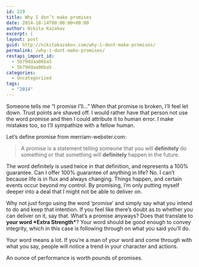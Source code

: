 ```yaml
---
id: 229
title: Why I don’t make promises
date: 2014-10-14T00:00:00+00:00
author: Nikita Kazakov
excerpt: |
layout: post
guid: http://nikitakazakov.com/why-i-dont-make-promises/
permalink: /why-i-dont-make-promises/
restapi_import_id:
  - 5b79ddaa06ba5
  - 5b79ddaa06ba5
categories:
  - Uncategorized
tags:
  - "2014"
---
```


Someone tells me “I promise I’ll…” When that promise is broken, I’ll feel let down. Trust points are shaved off. I would rather have that person not use the word promise and then I could attribute it to human error. I make mistakes too, so I’ll sympathize with a fellow human.

Let’s define promise from merriam-webster.com:

> A promise is a statement telling someone that you will **definitely** do something or that something will **definitely** happen in the future.

The word definitely is used twice in that definition, and represents a 100% guarantee. Can I offer 100% guarantee of anything in life? No. I can’t because life is in flux and always changing. Things happen, and certain events occur beyond my control. By promising, I’m only putting myself deeper into a deal that I might not be able to deliver on.

Why not just forgo using the word ‘promise’ and simply say what you intend to do and keep that intention. If you feel like there’s doubt as to whether you can deliver on it, say that. What’s a promise anyways? Does that translate to **your word \*Extra Strength\***? Your word should be good enough to convey integrity, which in this case is following through on what you said you’ll do.

Your word means a lot. If you’re a man of your word and come through with what you say, people will notice a trend in your character and actions.

An ounce of performance is worth pounds of promises.